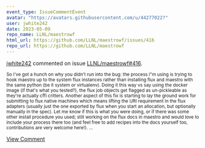 ```yaml
---
event_type: IssueCommentEvent
avatar: "https://avatars.githubusercontent.com/u/44277022?"
user: jwhite242
date: 2023-05-09
repo_name: LLNL/maestrowf
html_url: https://github.com/LLNL/maestrowf/issues/416
repo_url: https://github.com/LLNL/maestrowf
---
```


<a href='https://github.com/jwhite242' target='_blank'>jwhite242</a> commented on issue <a href='https://github.com/LLNL/maestrowf/issues/416' target='_blank'>LLNL/maestrowf#416</a>.

<small>So I've got a hunch on why you didn't run into the bug: the process i"m using is trying to hook maestro up to the system flux instances rather than installing flux and maestro with the same python (be it system or virtualenv).  Doing it this way vs say using the docker image (if that's what you tested?), the flux job objects get flagged as un-pickleable as they're actually cffi critters.   Another aspect of this fix is starting to lay the ground work for submitting to flux native machines which means lifting the URI requirement in the flux adapters (usually just the one exported by flux when you start an allocation, but optionally manually in the spec).   Let me know if this is what you were doing, or if there was some other install procedure you used; still working on the flux docs in maestro and would love to include your process there too (and feel free to add recipes into the docs yourself too, contributions are very welcome here!)....</small>

<a href='https://github.com/LLNL/maestrowf/issues/416' target='_blank'>View Comment</a>